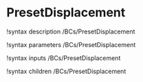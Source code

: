 <!-- MOOSE Documentation Stub: Remove this when content is added. -->

# PresetDisplacement
!syntax description /BCs/PresetDisplacement

!syntax parameters /BCs/PresetDisplacement

!syntax inputs /BCs/PresetDisplacement

!syntax children /BCs/PresetDisplacement
